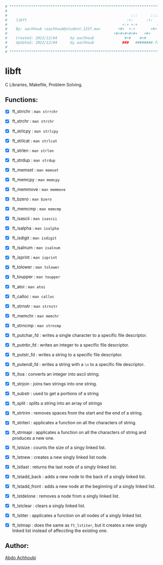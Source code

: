 ```bash
# **************************************************************************** #
#                                                                              #
#                                                         :::      ::::::::    #
#    libft                                              :+:      :+:    :+:    #
#                                                     +:+ +:+         +:+      #
#    By: aachhoub <aachhoub@student.1337.ma>        +#+  +:+       +#+         #
#                                                 +#+#+#+#+#+   +#+            #
#    Created: 2022/12/04      by aachhoub              #+#    #+#              #
#    Updated: 2022/12/04      by aachhoub             ###   ########.fr        #
#                                                                              #
# **************************************************************************** #
```

# libft

C Libraries, Makefile, Problem Solving.


## Functions:

- [x] ft_strrchr : `man strrchr`
- [x] ft_strchr : `man strchr`
- [x] ft_strlcpy : `man strlcpy`
- [x] ft_strlcat : `man strlcat`
- [x] ft_strlen : `man strlen`
- [x] ft_strdup : `man strdup`
- [x] ft_memset : `man memset`
- [x] ft_memcpy : `man memcpy`
- [x] ft_memmove : `man memmove`
- [x] ft_bzero : `man bzero`
- [x] ft_memcmp : `man memcmp`
- [x] ft_isascii : `man isascii`
- [x] ft_isalpha : `man isalpha`
- [x] ft_isdigit : `man isdigit`
- [x] ft_isalnum : `man isalnum`
- [x] ft_isprint : `man isprint`
- [x] ft_tolower : `man tolower`
- [x] ft_toupper : `man toupper`
- [x] ft_atoi : `man atoi`
- [x] ft_calloc : `man calloc`
- [x] ft_strnstr : `man strnstr`
- [x] ft_memchr : `man memchr`
- [x] ft_strncmp : `man strncmp`
- [x] ft_putchar_fd : writes a single character to a specific file descriptor.
- [x] ft_putnbr_fd : writes an integer to a specific file descriptor.
- [x] ft_putstr_fd : writes a string to a specific file descriptor.
- [x] ft_putendl_fd : writes a string with a `\n` to a specific file descriptor.
- [x] ft_itoa : converts an integer into ascii string.
- [x] ft_strjoin : joins two strings into one string.
- [x] ft_substr : used to get a portions of a string
- [x] ft_split : splits a string into an array of strings
- [x] ft_strtrim : removes spaces from the start and the end of a string.
- [x] ft_striteri : applicates a function on all the characters of string.
- [x] ft_strmapi : applicates a function on all the characters of string and produces a new one.
- [x] ft_lstsize : counts the size of a singy linked list.
- [x] ft_lstnew : creates a new singly linked list node.
- [x] ft_lstlast : returns the last node of a singly linked list.
- [x] ft_lstadd_back : adds a new node to the back of a singly linked list.
- [x] ft_lstadd_front : adds a new node at the beginning of a singly linked list.
- [x] ft_lstdelone : removes a node from a singly linked list.
- [x] ft_lstclear : clears a singly linked list.
- [x] ft_lstiter : applicates a function on all nodes of a singly linked list.
- [x] ft_lstmap : does the same as `ft_lstiter`, but it creates a new singly linked list instead of affeccting the existing one.


## Author:

[Abdo Achhoubi](https://github.com/abdoachhoubi)

